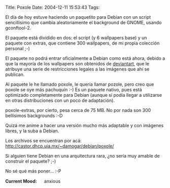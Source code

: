 Title: Poxole
Date: 2004-12-11 15:53:43
Tags: 

<p>El día de hoy estuve haciendo un paquetito para Debian con un script sencillísimo que cambia aleatoriamente el background de GNOME, usando gconftool-2.</p>

<p>El paquete está dividido en dos: el script (y 6 wallpapers base) y un paquete con extras, que contiene 300 wallpapers, de mi propia colección personal ;-)</p>

<p>El paquete no podrá entrar oficialmente a Debian como está ahora, debido a que la mayoría de los wallpapers son obtenidos de <a href="http://www.deviantart.com/">deviantart</a>, que le atribuye una serie de restricciones legales a las imágenes que ahí se publican.</p>

<p>Al paquete le he llamado poxole, le quería llamar pozole, pero creo que poxole se oye más pachuquín :-) Es un paquete nativo, pues está optimizado completamente para Debian (aunque sí podía llegar a utilizarse en otras distribuciones con un poco de adaptación).</p>

<p>poxole-extras, por cierto, pesa cerca de 75&#160;MB. No por nada son 300 bellísimos backgrounds :-D</p>

<p>Quizá me anime a hacer una versión mucho más adaptable y con imágenes libres, y la suba a Debian.</p>

<p>Los archivos se encuentran por acá:<br/><a href="http://castor.dhcp.uia.mx/%7Edamogar/debian/poxole/"><a href="http://castor.dhcp.uia.mx/~damogar/debian/poxole/">http://castor.dhcp.uia.mx/~damogar/debian/poxole/</a></a></p>

<p>Si alguien tiene Debian en una arquitectura rara, ¿no sería muy amable de construir el paquete? ;-)</p>

<p>No sé qué más poner&#8230; :-P</p>

<p><strong>Current Mood:</strong> <img width="15" height="15" src="http://stat.livejournal.com/img/mood/growf/smileys/worried.gif"/> anxious</p>
